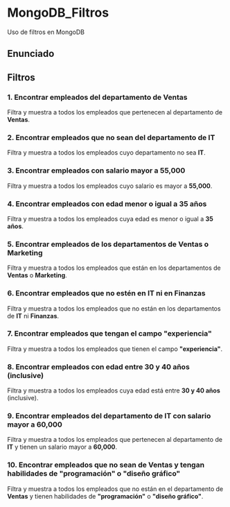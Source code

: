 # MongoDB_Filtros
Uso de filtros en MongoDB

## Enunciado

## Filtros

### 1. Encontrar empleados del departamento de Ventas
Filtra y muestra a todos los empleados que pertenecen al departamento de **Ventas**.

### 2. Encontrar empleados que no sean del departamento de IT
Filtra y muestra a todos los empleados cuyo departamento no sea **IT**.

### 3. Encontrar empleados con salario mayor a 55,000
Filtra y muestra a todos los empleados cuyo salario es mayor a **55,000**.

### 4. Encontrar empleados con edad menor o igual a 35 años
Filtra y muestra a todos los empleados cuya edad es menor o igual a **35 años**.

### 5. Encontrar empleados de los departamentos de Ventas o Marketing
Filtra y muestra a todos los empleados que están en los departamentos de **Ventas** o **Marketing**.

### 6. Encontrar empleados que no estén en IT ni en Finanzas
Filtra y muestra a todos los empleados que no están en los departamentos de **IT** ni **Finanzas**.

### 7. Encontrar empleados que tengan el campo "experiencia"
Filtra y muestra a todos los empleados que tienen el campo **"experiencia"**.

### 8. Encontrar empleados con edad entre 30 y 40 años (inclusive)
Filtra y muestra a todos los empleados cuya edad está entre **30 y 40 años** (inclusive).

### 9. Encontrar empleados del departamento de IT con salario mayor a 60,000
Filtra y muestra a todos los empleados que pertenecen al departamento de **IT** y tienen un salario mayor a **60,000**.

### 10. Encontrar empleados que no sean de Ventas y tengan habilidades de "programación" o "diseño gráfico"
Filtra y muestra a todos los empleados que no están en el departamento de **Ventas** y tienen habilidades de **"programación"** o **"diseño gráfico"**.

